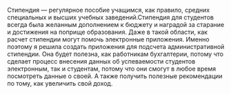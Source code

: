 Стипендия — регулярное пособие учащимся, как правило, средних специальных и высших учебных заведений.Стипендия для студентов всегда была желанным дополнением к бюджету и наградой за старание и достижения на поприще образования. Даже в такой области, как расчет стипендии могут помочь электронные приложения. Именно поэтому я решила создать приложения для подсчета административной стипендии. Она будет полезна, как работникам бухгалтерии, потому что сделает процесс внесения данных об успеваемости студентов электронным, так и студентам, потому что они смогут в любое время посмотреть данные о своей. А также получить полезные рекомендации по тому, как увеличить свой доход.
